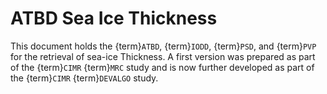 # ATBD Sea Ice Thickness

This document holds the {term}`ATBD`, {term}`IODD`, {term}`PSD`, and {term}`PVP` for the retrieval of sea-ice Thickness. A first version was prepared as part of the {term}`CIMR` {term}`MRC` study and is now further developed as part of the {term}`CIMR` {term}`DEVALGO` study.

```{tableofcontents}
```


